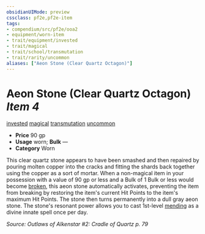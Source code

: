 ```yaml
---
obsidianUIMode: preview
cssclass: pf2e,pf2e-item
tags:
- compendium/src/pf2e/ooa2
- equipment/worn-item
- trait/equipment/invested
- trait/magical
- trait/school/transmutation
- trait/rarity/uncommon
aliases: ["Aeon Stone (Clear Quartz Octagon)"]
---
```

# Aeon Stone (Clear Quartz Octagon) *Item 4*  
[invested](invested.md)  [magical](magical.md)  [transmutation](transmutation.md)  [uncommon](uncommon.md)  

- **Price** 90 gp
- **Usage** worn; **Bulk** —
- **Category** Worn

This clear quartz stone appears to have been smashed and then repaired by pouring molten copper into the cracks and fitting the shards back together using the copper as a sort of mortar. When a non-magical item in your possession with a value of 90 gp or less and a Bulk of 1 Bulk or less would become [broken](conditions.md#Broken), this aeon stone automatically activates, preventing the item from breaking by restoring the item's current Hit Points to the item's maximum Hit Points. The stone then turns permanently into a dull gray aeon stone. The stone's resonant power allows you to cast 1st-level [mending](../../spells/mending.md) as a divine innate spell once per day.

*Source: Outlaws of Alkenstar #2: Cradle of Quartz p. 79*